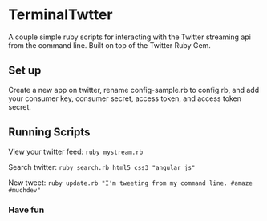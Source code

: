 # TerminalTwtter

A couple simple ruby scripts for interacting with the Twitter streaming api from the command line. Built on top of the Twitter Ruby Gem.

## Set up
Create a new app on twitter, rename config-sample.rb to config.rb, and add your consumer key, consumer secret, access token, and access token secret.

## Running Scripts
View your twitter feed: `ruby mystream.rb`

Search twitter: `ruby search.rb html5 css3 "angular js"`

New tweet:  `ruby update.rb "I'm tweeting from my command line. #amaze #muchdev"`

### Have fun
